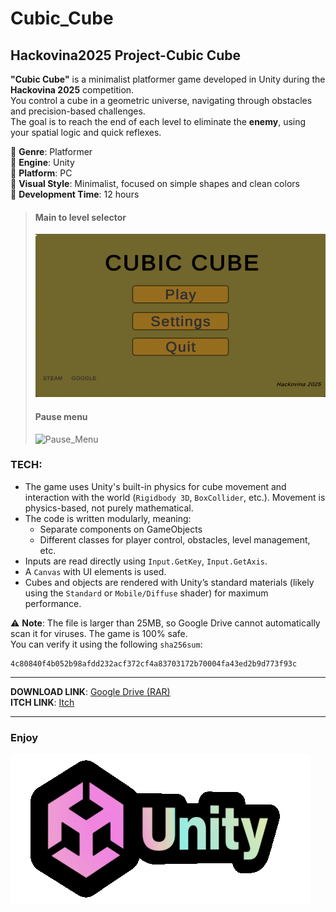 # Cubic_Cube
## Hackovina2025 Project-Cubic Cube  
  
**"Cubic Cube"** is a minimalist platformer game developed in Unity during the **Hackovina 2025** competition.  
You control a cube in a geometric universe, navigating through obstacles and precision-based challenges.   
The goal is to reach the end of each level to eliminate the **enemy**, using your spatial logic and quick reflexes.  
  
🔹 **Genre**: Platformer  
🔹 **Engine**: Unity  
🔹 **Platform**: PC  
🔹 **Visual Style**: Minimalist, focused on simple shapes and clean colors  
🔹 **Development Time**: 12 hours  

> #### **Main to level selector**  
> ![Menu_To_Level_Selector](./MD_Assets/Menu_To_Level_Selector.gif)
> 
> #### **Pause menu**  
> ![Pause_Menu](./MD_Assets/Mini_Menu.gif)  

### **TECH:** 
- The game uses Unity's built-in physics for cube movement and interaction with the world (`Rigidbody 3D`, `BoxCollider`, etc.). Movement is physics-based, not purely mathematical.  
- The code is written modularly, meaning:  
  - Separate components on GameObjects  
  - Different classes for player control, obstacles, level management, etc.  
- Inputs are read directly using `Input.GetKey`, `Input.GetAxis`.  
- A `Canvas` with UI elements is used.  
- Cubes and objects are rendered with Unity’s standard materials (likely using the `Standard` or `Mobile/Diffuse` shader) for maximum performance.  

⚠️ **Note**: The file is larger than 25MB, so Google Drive cannot automatically scan it for viruses. The game is 100% safe.  
You can verify it using the following `sha256sum`:
```
4c80840f4b052b98afdd232acf372cf4a83703172b70004fa43ed2b9d773f93c
```

---

**DOWNLOAD LINK**: [Google Drive (RAR) ](https://drive.google.com/file/d/1POb5UWBV8Yom6cKfKRNDR4_vv_KtKK8f/view?usp=sharing)  
**ITCH LINK**: [Itch](https://valymnd-bot.itch.io/cubic-cube/devlog/933688/cubic-cube)
  
---
   
### Enjoy   
![Unity_Banner](./MD_Assets/Unity_Banner.gif)   
